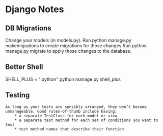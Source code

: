 # Django Notes

## DB Migrations

Change your models (in models.py).
Run python manage.py makemigrations to create migrations for those changes
Run python manage.py migrate to apply those changes to the database.

## Better Shell

SHELL_PLUS = "ipython"
python manage.py shell_plus

## Testing

```text
As long as your tests are sensibly arranged, they won’t become unmanageable. Good rules-of-thumb include having:
    * a separate TestClass for each model or view
    * a separate test method for each set of conditions you want to test
    * test method names that describe their function
```
